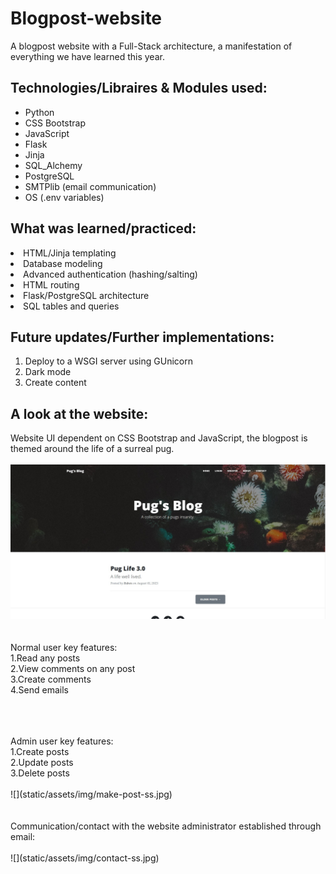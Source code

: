 # Blogpost-website
A blogpost website with a Full-Stack architecture, a manifestation of everything we have learned this year.

## Technologies/Libraires & Modules used:
<ul>
  <li>Python</li>
  <li>CSS Bootstrap</li>
  <li>JavaScript</li>
  <li>Flask</li>
  <li>Jinja</li>
  <li>SQL_Alchemy</li>
  <li>PostgreSQL</li>
  <li>SMTPlib (email communication)</li>
  <li>OS (.env variables)</li>
</ul>

## What was learned/practiced:
<li>HTML/Jinja templating</li>
<li>Database modeling</li>
<li>Advanced authentication (hashing/salting)</li>
<li>HTML routing</li>
<li>Flask/PostgreSQL architecture</li>
<li>SQL tables and queries</li>

## Future updates/Further implementations:
1. Deploy to a WSGI server using GUnicorn
2. Dark mode
3. Create content

## A look at the website:
Website UI dependent on CSS Bootstrap and JavaScript, 
the blogpost is themed around the life of a surreal pug.<br>
<br>
![](static/assets/img/index-ss.jpg)<br>
<br>
<br>
Normal user key features:<br>
1.Read any posts<br>
2.View comments on any post<br>
3.Create comments<br>
4.Send emails<br>
<br>

<br>
<br>
Admin user key features:<br>
1.Create posts<br>
2.Update posts<br>
3.Delete posts<br>
<br>
![](static/assets/img/make-post-ss.jpg)<br>
<br>
<br>
Communication/contact with the website administrator established through email:
<br>
<br>
![](static/assets/img/contact-ss.jpg)<br>
